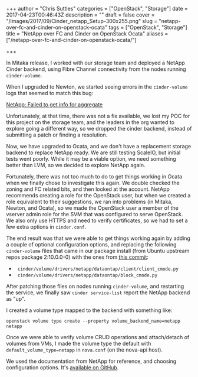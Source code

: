 +++
author = "Chris Suttles"
categories = ["OpenStack", "Storage"]
date = 2017-04-23T00:46:43Z
description = ""
draft = false
cover = "/images/2017/09/Cinder_netapp_Setup-300x255.png"
slug = "netapp-over-fc-and-cinder-on-openstack-ocata"
tags = ["OpenStack", "Storage"]
title = "NetApp over FC and Cinder on OpenStack Ocata"
aliases = ["/netapp-over-fc-and-cinder-on-openstack-ocata/"]

+++


In Mitaka release, I worked with our storage team and deployed a NetApp Cinder backend, using Fibre Channel connectivity from the nodes running `cinder-volume`.

When I upgraded to Newton, we started seeing errors in the `cinder-volume` logs that seemed to match this bug:

[NetApp: Failed to get info for aggregate](https://bugs.launchpad.net/cinder/+bug/1660870)

Unfortunately, at that time, there was not a fix available, we lost my POC for this project on the storage team, and the leaders in the org wanted to explore going a different way, so we dropped the cinder backend, instead of submitting a patch or finding a resolution.

Now, we have upgraded to Ocata, and we don't have a replacement storage backend to replace NetApp ready. We are still testing ScaleIO, but initial tests went poorly. While it may be a viable option, we need something better than LVM, so we decided to explore NetApp again.

Fortunately, there was not too much to do to get things working in Ocata when we finally chose to investigate this again. We double checked the zoning and FC related bits, and then looked at the account. NetApp recommends creating a role for the OpenStack user, but when we created a role equivalent to their suggestions, we ran into problems (in Mitaka, Newton, and Ocata), so we made the OpenStack user a member of the vserver admin role for the SVM that was configured to serve OpenStack. We also only use HTTPS and need to verify certificates, so we had to set a few extra options in `cinder.conf`.

The end result was that we were able to get things working again by adding a couple of optional configuration options, and replacing the following `cinder-volume` files that came in our package install (from Ubuntu upstream repos package 2:10.0.0-0) with the ones from [this commit](https://git.openstack.org/cgit/openstack/cinder/commit/?id=109177a366b2440f31d5994df0318bdc0124a88b):

* `	cinder/volume/drivers/netapp/dataontap/client/client_cmode.py`
* `	cinder/volume/drivers/netapp/dataontap/block_cmode.py`

After patching those files on nodes running `cinder-volume`, and restarting the service, we finally saw `cinder service-list` report the NetApp backend as "up".

I created a volume type mapped to the backend with something like:

`openstack volume type create --property volume_backend_name=netapp netapp`

Once we were able to verify volume CRUD operations and attach/detach of volumes from VMs, I made the volume type the default with `default_volume_type=netapp` in `nova.conf` (on the nova-api host).

We used the documentation from NetApp for reference, and choosing configuration options. It's [available on GitHub](https://netapp.github.io/openstack-deploy-ops-guide/ocata/content/ch_executive-summary.html).

